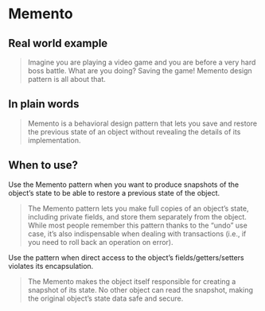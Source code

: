 # Memento

## Real world example

> Imagine you are playing a video game and you are before a very hard boss battle. What are you doing? Saving the game! Memento design pattern is all about that.

## In plain words

> Memento is a behavioral design pattern that lets you save and restore the previous state of an object without revealing the details of its implementation.

## When to use?

Use the Memento pattern when you want to produce snapshots of the object’s state to be able to restore a previous state of the object.

> The Memento pattern lets you make full copies of an object’s state, including private fields, and store them separately from the object. While most people remember this pattern thanks to the “undo” use case, it’s also indispensable when dealing with transactions (i.e., if you need to roll back an operation on error).

Use the pattern when direct access to the object’s fields/getters/setters violates its encapsulation.

> The Memento makes the object itself responsible for creating a snapshot of its state. No other object can read the snapshot, making the original object’s state data safe and secure.
